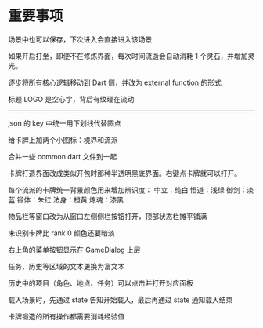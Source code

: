 # 重要事项

场景中也可以保存，下次进入会直接进入该场景

如果开启打坐，即便不在修炼界面，每次时间流逝会自动消耗 1 个灵石，并增加灵光。

逐步将所有核心逻辑移动到 Dart 侧，并改为 external function 的形式

标题 LOGO 是空心字，背后有纹理在流动

---

json 的 key 中统一用下划线代替圆点

给卡牌上加两个小图标：境界和流派

合并一些 common.dart 文件到一起

卡牌打造界面改成类似开包时那种半透明黑底界面。右键点卡牌就可以打开。

每个流派的卡牌统一背景颜色用来增加辨识度：
中立：纯白
悟道：浅绿
御剑：淡蓝
锻体：朱红
法身：橙黄
炼魂：漆黑

物品栏等窗口改为从窗口左侧侧栏按钮打开，顶部状态栏摊平铺满

未识别卡牌比 rank 0 颜色还要暗淡

右上角的菜单按钮显示在 GameDialog 上层

任务、历史等区域的文本更换为富文本

历史中的项目（角色、地点、任务）可以点击并打开对应面板

载入场景时，先通过 state 告知开始载入，最后再通过 state 通知载入结束

卡牌锻造的所有操作都需要消耗经验值
